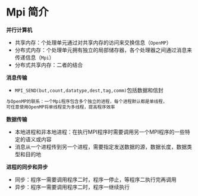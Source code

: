# Mpi 简介

**并行计算机**
- 共享内存：个处理单元通过对共享内存的访问来交换信息（`OpenMP`）
- 分布式内存：个处理单元拥有独立的局部储存器，各个处理器之间通过消息来传递信息（`Mpi`）
- 分布式共享内存：二者的结合


**消息传输**
- `MPI_SEND(but,count,datatype,dest,tag,comm)`包括数据和信封

```bash
与OpenMP的联系：一个Mpi程序包含多个独立的进程，每个进程默认都是单线程，
可任意使用OpenMP将单线程变为多线程，提高程序效率
```
**数据传输**
- 本地进程和非本地进程：在执行MPI程序时需要调用另一个MPI程序的一些特定的语义或内容
- 消息从一个进程传到另一个进程，需要指定发送数据的源，数据长度，数据类型和目的地

**进程的同步和异步**
- 同步：程序一需要调用程序二时，程序一停止，等程序二执行完再调用
- 异步：程序一需要调用程序二时，程序一继续执行